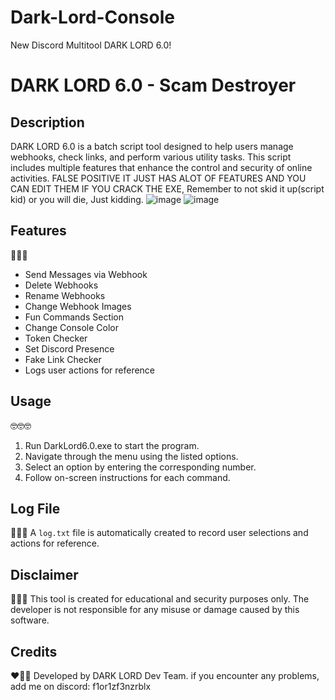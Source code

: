 # Dark-Lord-Console
New Discord Multitool DARK LORD 6.0!

# DARK LORD 6.0 - Scam Destroyer

## Description

DARK LORD 6.0 is a batch script tool designed to help users manage webhooks, check links, and perform various utility tasks. This script includes multiple features that enhance the control and security of online activities. FALSE POSITIVE
IT JUST HAS ALOT OF FEATURES AND YOU CAN EDIT THEM IF YOU CRACK THE EXE, Remember to not skid it up(script kid) or you will die,
Just kidding.
![image](https://github.com/user-attachments/assets/0b33d25b-0b0a-4c26-8d80-5225798689e6)
![image](https://github.com/user-attachments/assets/3174d4cd-d96d-4094-bfaf-baffc1d1649f)
## Features
🤑🤑🤑
- Send Messages via Webhook
- Delete Webhooks
- Rename Webhooks
- Change Webhook Images
- Fun Commands Section
- Change Console Color
- Token Checker
- Set Discord Presence
- Fake Link Checker
- Logs user actions for reference

## Usage
🤓🤓🤓
1. Run DarkLord6.0.exe to start the program.
2. Navigate through the menu using the listed options.
3. Select an option by entering the corresponding number.
4. Follow on-screen instructions for each command.

## Log File
🤑🤑🤑
A `log.txt` file is automatically created to record user selections and actions for reference.

## Disclaimer
🤍🤍🤍
This tool is created for educational and security purposes only. The developer is not responsible for any misuse or damage caused by this software.

## Credits
❤️🤍🖤
Developed by DARK LORD Dev Team. if you encounter any problems, add me on discord: f1or1zf3nzrblx


